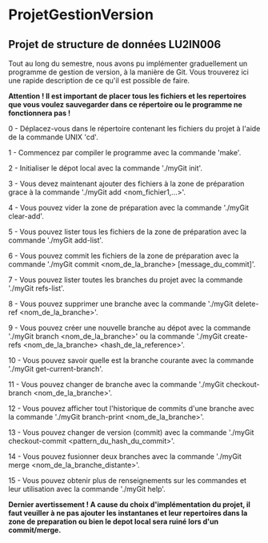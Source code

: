 # ProjetGestionVersion
## Projet de structure de données LU2IN006

Tout au long du semestre, nous avons pu implémenter graduellement un programme de gestion de version, à la manière de Git.
Vous trouverez ici une rapide description de ce qu'il est possible de faire.

**Attention ! Il est important de placer tous les fichiers et les repertoires que vous voulez sauvegarder dans ce répertoire ou le programme ne fonctionnera pas !**

0 - Déplacez-vous dans le répertoire contenant les fichiers du projet à l'aide de la commande UNIX 'cd'.

1 - Commencez par compiler le programme avec la commande 'make'.

2 - Initialiser le dépot local avec la commande './myGit init'.

3 - Vous devez maintenant ajouter des fichiers à la zone de préparation grace à la commande './myGit add <nom_fichier1,...>'.

4 - Vous pouvez vider la zone de préparation avec la commande './myGit clear-add'.

5 - Vous pouvez lister tous les fichiers de la zone de préparation avec la commande './myGit add-list'.

6 - Vous pouvez commit les fichiers de la zone de préparation avec la commande './myGit commit <nom_de_la_branche> [message_du_commit]'.

7 - Vous pouvez lister toutes les branches du projet avec la commande './myGit refs-list'.

8 - Vous pouvez supprimer une branche avec la commande './myGit delete-ref <nom_de_la_branche>'.

9 - Vous pouvez créer une nouvelle branche au dépot avec la commande './myGit branch <nom_de_la_branche>' ou la commande './myGit create-refs <nom_de_la_branche> <hash_de_la_reference>'.

10 - Vous pouvez savoir quelle est la branche courante avec la commande './myGit get-current-branch'.

11 - Vous pouvez changer de branche avec la commande './myGit checkout-branch <nom_de_la_branche>'.

12 - Vous pouvez afficher tout l'historique de commits d'une branche avec la commande './myGit branch-print <nom_de_la_branche>'.

13 - Vous pouvez changer de version (commit) avec la commande './myGit checkout-commit <pattern_du_hash_du_commit>'.

14 - Vous pouvez fusionner deux branches avec la commande './myGit merge <nom_de_la_branche_distante>'.

15 - Vous pouvez obtenir plus de renseignements sur les commandes et leur utilisation avec la commande './myGit help'.


**Dernier avertissement ! A cause du choix d'implémentation du projet, il faut veuiller à ne pas ajouter les instantanes et leur repertoires dans la zone de preparation ou bien le depot local sera ruiné lors d'un commit/merge.**
